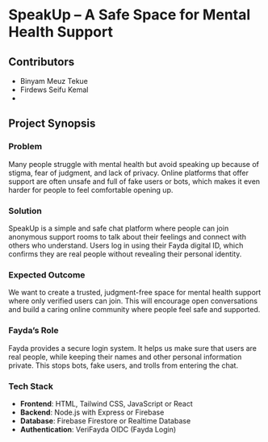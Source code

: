 # SpeakUp – A Safe Space for Mental Health Support

## Contributors
- Binyam Meuz Tekue
- Firdews Seifu Kemal
- 

## Project Synopsis

### Problem
Many people struggle with mental health but avoid speaking up because of stigma, fear of judgment, and lack of privacy. Online platforms that offer support are often unsafe and full of fake users or bots, which makes it even harder for people to feel comfortable opening up.

### Solution
SpeakUp is a simple and safe chat platform where people can join anonymous support rooms to talk about their feelings and connect with others who understand. Users log in using their Fayda digital ID, which confirms they are real people without revealing their personal identity.

### Expected Outcome
We want to create a trusted, judgment-free space for mental health support where only verified users can join. This will encourage open conversations and build a caring online community where people feel safe and supported.

### Fayda’s Role
Fayda provides a secure login system. It helps us make sure that users are real people, while keeping their names and other personal information private. This stops bots, fake users, and trolls from entering the chat.

### Tech Stack
- **Frontend**: HTML, Tailwind CSS, JavaScript or React
- **Backend**: Node.js with Express or Firebase
- **Database**: Firebase Firestore or Realtime Database
- **Authentication**: VeriFayda OIDC (Fayda Login)
